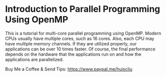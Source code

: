 
# Introduction to Parallel Programming Using OpenMP

This is a tutorial for multi-core parallel programming using OpenMP. Modern CPUs usually have multiple cores,
     such as 16 cores. Also, each CPU may have multiple memory channels. If they are utilized properly, our
     applications can be over 10 times faster. Of course, the final performance depends on the hardware that
     the applications run on and how the applications are parallelized.


Buy Me a Coffee & Send Tips: https://www.paypal.me/huiscliu

